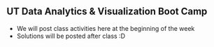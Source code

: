 ## UT Data Analytics & Visualization Boot Camp
* We will post class activities here at the beginning of the week
* Solutions will be posted after class :D


